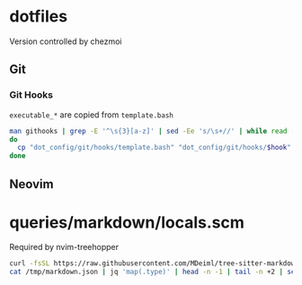 # dotfiles

Version controlled by chezmoi

## Git

### Git Hooks

`executable_*` are copied from `template.bash`

``` bash
man githooks | grep -E '^\s{3}[a-z]' | sed -Ee 's/\s+//' | while read -r hook
do
  cp "dot_config/git/hooks/template.bash" "dot_config/git/hooks/$hook"
done
```

## Neovim


# queries/markdown/locals.scm

Required by nvim-treehopper

``` bash
curl -fsSL https://raw.githubusercontent.com/MDeiml/tree-sitter-markdown/330ecab87a3e3a7211ac69bbadc19eabecdb1cca/src/node-types.json -o /tmp/markdown.json
cat /tmp/markdown.json | jq 'map(.type)' | head -n -1 | tail -n +2 | sed -E -e 's/\s+"//' -e 's/",?$//' | grep '^[a-zA-Z]' | sort | sed -E -e 's/(.*)/(\1) @\1/' > ~/.config/nvim/queries/markdown/locals.scm
```
